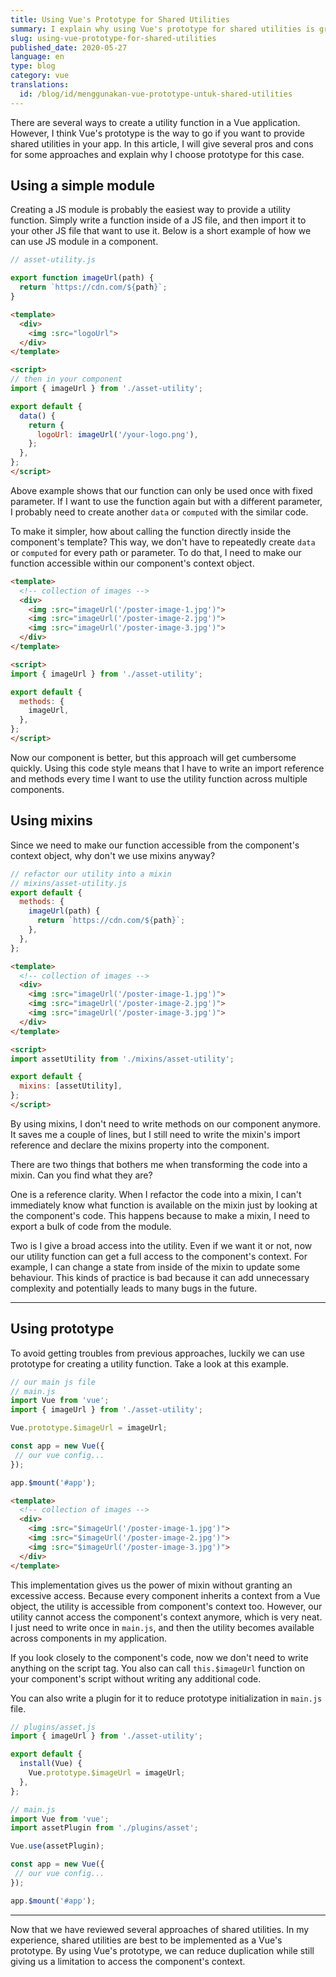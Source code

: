 ```yaml
---
title: Using Vue's Prototype for Shared Utilities
summary: I explain why using Vue's prototype for shared utilities is great with several examples
slug: using-vue-prototype-for-shared-utilities
published_date: 2020-05-27
language: en
type: blog
category: vue
translations:
  id: /blog/id/menggunakan-vue-prototype-untuk-shared-utilities
---
```


There are several ways to create a utility function in a Vue application. However, I think Vue's prototype is the way to go if you want to provide shared utilities in your app. In this article, I will give several pros and cons for some approaches and explain why I choose prototype for this case.

## Using a simple module

Creating a JS module is probably the easiest way to provide a utility function. Simply write a function inside of a JS file, and then import it to your other JS file that want to use it. Below is a short example of how we can use JS module in a component.

``` js
// asset-utility.js

export function imageUrl(path) {
  return `https://cdn.com/${path}`;
}
```
``` html
<template>
  <div>
    <img :src="logoUrl">
  </div>
</template>

<script>
// then in your component
import { imageUrl } from './asset-utility';

export default {
  data() {
    return {
      logoUrl: imageUrl('/your-logo.png'),
    };
  },
};
</script>
```

Above example shows that our function can only be used once with fixed parameter. If I want to use the function again but with a different parameter, I probably need to create another `data` or `computed` with the similar code.

To make it simpler, how about calling the function directly inside the component's template? This way, we don't have to repeatedly create `data` or `computed` for every path or parameter. To do that, I need to make our function accessible within our component's context object.

``` html
<template>
  <!-- collection of images -->
  <div>
    <img :src="imageUrl('/poster-image-1.jpg')">
    <img :src="imageUrl('/poster-image-2.jpg')">
    <img :src="imageUrl('/poster-image-3.jpg')">
  </div>
</template>

<script>
import { imageUrl } from './asset-utility';

export default {
  methods: {
    imageUrl,
  },
};
</script>
```

Now our component is better, but this approach will get cumbersome quickly. Using this code style means that I have to write an import reference and methods every time I want to use the utility function across multiple components.

## Using mixins

Since we need to make our function accessible from the component's context object, why don't we use mixins anyway?

``` js
// refactor our utility into a mixin
// mixins/asset-utility.js
export default {
  methods: {
    imageUrl(path) {
      return `https://cdn.com/${path}`;
    },
  },
};
```

``` html
<template>
  <!-- collection of images -->
  <div>
    <img :src="imageUrl('/poster-image-1.jpg')">
    <img :src="imageUrl('/poster-image-2.jpg')">
    <img :src="imageUrl('/poster-image-3.jpg')">
  </div>
</template>

<script>
import assetUtility from './mixins/asset-utility';

export default {
  mixins: [assetUtility],
};
</script>
```

By using mixins, I don't need to write methods on our component anymore. It saves me a couple of lines, but I still need to write the mixin's import reference and declare the mixins property into the component.

There are two things that bothers me when transforming the code into a mixin. Can you find what they are?

One is a reference clarity. When I refactor the code into a mixin, I can't immediately know what function is available on the mixin just by looking at the component's code. This happens because to make a mixin, I need to export a bulk of code from the module.

Two is I give a broad access into the utility. Even if we want it or not, now our utility function can get a full access to the component's context. For example, I can change a state from inside of the mixin to update some behaviour. This kinds of practice is bad because it can add unnecessary complexity and potentially leads to many bugs in the future.

---

## Using prototype

To avoid getting troubles from previous approaches, luckily we can use prototype for creating a utility function. Take a look at this example.


``` js
// our main js file
// main.js
import Vue from 'vue';
import { imageUrl } from './asset-utility';

Vue.prototype.$imageUrl = imageUrl;

const app = new Vue({
 // our vue config...
});

app.$mount('#app');
```

``` html
<template>
  <!-- collection of images -->
  <div>
    <img :src="$imageUrl('/poster-image-1.jpg')">
    <img :src="$imageUrl('/poster-image-2.jpg')">
    <img :src="$imageUrl('/poster-image-3.jpg')">
  </div>
</template>
```

This implementation gives us the power of mixin without granting an excessive access. Because every component inherits a context from a Vue object, the utility is accessible from component's context too. However, our utility cannot access the component's context anymore, which is very neat. I just need to write once in `main.js`, and then the utility becomes available across components in my application.

If you look closely to the component's code, now we don't need to write anything on the script tag. You also can call `this.$imageUrl` function on your component's script without writing any additional code.

You can also write a plugin for it to reduce prototype initialization in `main.js` file.

``` js
// plugins/asset.js
import { imageUrl } from './asset-utility';

export default {
  install(Vue) {
    Vue.prototype.$imageUrl = imageUrl;
  },
};

// main.js
import Vue from 'vue';
import assetPlugin from './plugins/asset';

Vue.use(assetPlugin);

const app = new Vue({
 // our vue config...
});

app.$mount('#app');
```

---

Now that we have reviewed several approaches of shared utilities. In my experience, shared utilities are best to be implemented as a Vue's prototype. By using Vue's prototype, we can reduce duplication while still giving us a limitation to access the component's context.


